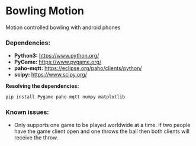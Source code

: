 # Bowling Motion

Motion controlled bowling with android phones

### Dependencies:
* **Python3:** https://www.python.org/
* **PyGame:** https://www.pygame.org/
* **paho-mqtt:** https://eclipse.org/paho/clients/python/
* **scipy:** https://www.scipy.org/

**Resolving the dependencies:**
```bash
pip install Pygame paho-mqtt numpy matplotlib
```

### Known issues:
* Only supports one game to be played worldwide at a time. If two people have the game client open and one throws the ball then both clients will receive the throw.
